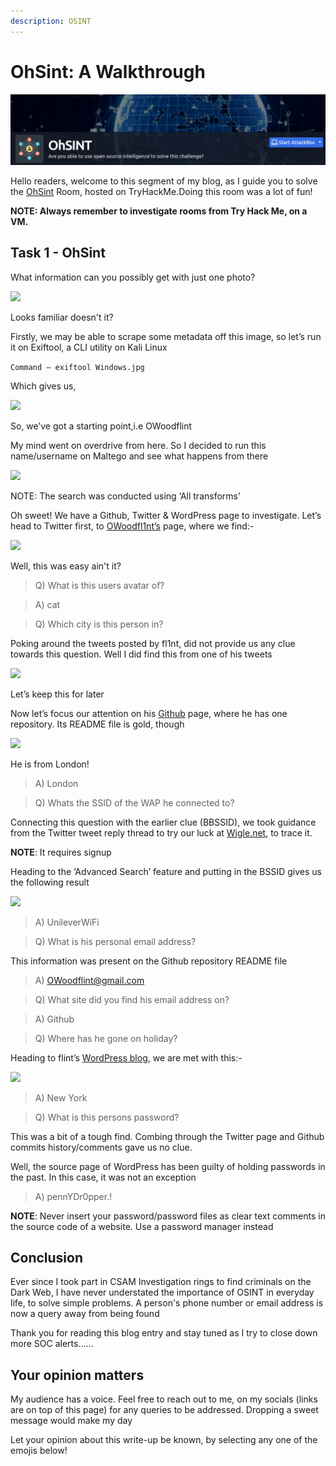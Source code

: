 ```yaml
---
description: OSINT
---
```


# OhSint: A Walkthrough

![](../.gitbook/assets/IW.png)

​Hello readers, welcome to this segment of my blog, as I guide you to solve the [OhSint](https://tryhackme.com/room/ohsint) Room, hosted on TryHackMe.Doing this room was a lot of fun!

**NOTE: Always remember to investigate rooms from Try Hack Me, on a VM.**

## Task 1 - OhSint

What information can you possibly get with just one photo?​&#x20;

&#x20;                                                ![](https://files.gitbook.com/v0/b/gitbook-x-prod.appspot.com/o/spaces%2Fq8Yzn5Spn9wAtMsEuJ0B%2Fuploads%2FiR4O0rSfGdhTQL6kT7fB%2F1.png?alt=media\&token=10d4b42e-4566-4b6a-97bc-bcdf9ae12a84)

​Looks familiar doesn't it?

Firstly, we may be able to scrape some metadata off this image, so let’s run it on Exiftool, a CLI utility on Kali Linux

`Command — exiftool Windows.jpg`

Which gives us,

&#x20;                                                 ![](https://cdn-images-1.medium.com/max/1000/1\*247Fa6UnwesLjE\_\_FXmEkA.png)

So, we’ve got a starting point,i.e OWoodflint

My mind went on overdrive from here. So I decided to run this name/username on Maltego and see what happens from there

&#x20;                                                    ![](https://cdn-images-1.medium.com/max/1000/1\*FaciZcaEC7OsdaR9jiwvYQ.png)

NOTE: The search was conducted using ‘All transforms’

Oh sweet! We have a Github, Twitter & WordPress page to investigate. Let’s head to Twitter first, to [OWoodfl1nt’s](https://twitter.com/owoodflint?lang=en) page, where we find:-

&#x20;                                                       ![](https://cdn-images-1.medium.com/max/1000/1\*dzz19\_A2L-mofA0q5elU2Q.png)

Well, this was easy ain't it?

> Q) What is this users avatar of?

> A) cat

> Q) Which city is this person in?

Poking around the tweets posted by fl1nt, did not provide us any clue towards this question. Well I did find this from one of his tweets

&#x20;                                               ![](https://cdn-images-1.medium.com/max/1000/1\*iULMVV-quL7vDgv6ugw4NQ.png)

Let’s keep this for later

Now let’s focus our attention on his [Github](https://github.com/OWoodfl1nt) page, where he has one repository. Its README file is gold, though

&#x20;                                                   ![](https://cdn-images-1.medium.com/max/1000/1\*FfIZeY1mMwjltl32FOY2Mw.png)

He is from London!

> A) London

> Q) Whats the SSID of the WAP he connected to?

Connecting this question with the earlier clue (BBSSID), we took guidance from the Twitter tweet reply thread to try our luck at [Wigle.net](https://wigle.net), to trace it.

**NOTE**: It requires signup

Heading to the ‘Advanced Search’ feature and putting in the BSSID gives us the following result

&#x20;                                           ![](https://cdn-images-1.medium.com/max/1000/1\*CDd1qUdcwoZKwmj5phhlQQ.png)

> A) UnileverWiFi

> Q) What is his personal email address?

This information was present on the Github repository README file

> A) [OWoodflint@gmail.com](mailto:OWoodflint@gmail.com)

> Q) What site did you find his email address on?

> A) Github

> Q) Where has he gone on holiday?

Heading to flint’s [WordPress blog](https://oliverwoodflint.wordpress.com), we are met with this:-

&#x20;                                                  ![](https://cdn-images-1.medium.com/max/1000/1\*GnC3PZPUvkFW6yxrDd2How.png)

> A) New York

> Q) What is this persons password?

This was a bit of a tough find. Combing through the Twitter page and Github commits history/comments gave us no clue.

Well, the source page of WordPress has been guilty of holding passwords in the past. In this case, it was not an exception

> A) pennYDr0pper.!

**NOTE**: Never insert your password/password files as clear text comments in the source code of a website. Use a password manager instead

## Conclusion

Ever since I took part in CSAM Investigation rings to find criminals on the Dark Web, I have never understated the importance of OSINT in everyday life, to solve simple problems. A person's phone number or email address is now a query away from being found

Thank you for reading this blog entry and stay tuned as I try to close down more SOC alerts……

## Your opinion matters

My audience has a voice. Feel free to reach out to me, on my socials (links are on top of this page) for any queries to be addressed. Dropping a sweet message would make my day

Let your opinion about this write-up be known, by selecting any one of the emojis below!

